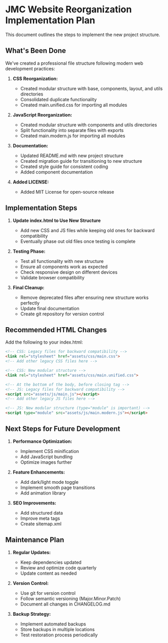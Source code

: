 # JMC Website Reorganization Implementation Plan

This document outlines the steps to implement the new project structure.

## What's Been Done

We've created a professional file structure following modern web development practices:

1. **CSS Reorganization:**
   - Created modular structure with base, components, layout, and utils directories
   - Consolidated duplicate functionality
   - Created main.unified.css for importing all modules

2. **JavaScript Reorganization:**
   - Created modular structure with components and utils directories
   - Split functionality into separate files with exports
   - Created main.modern.js for importing all modules

3. **Documentation:**
   - Updated README.md with new project structure
   - Created migration guide for transitioning to new structure
   - Created style guide for consistent coding
   - Added component documentation

4. **Added LICENSE:**
   - Added MIT License for open-source release

## Implementation Steps

1. **Update index.html to Use New Structure**
   - Add new CSS and JS files while keeping old ones for backward compatibility
   - Eventually phase out old files once testing is complete

2. **Testing Phase:**
   - Test all functionality with new structure
   - Ensure all components work as expected
   - Check responsive design on different devices
   - Validate browser compatibility

3. **Final Cleanup:**
   - Remove deprecated files after ensuring new structure works perfectly
   - Update final documentation
   - Create git repository for version control

## Recommended HTML Changes

Add the following to your index.html:

```html
<!-- CSS: Legacy files for backward compatibility -->
<link rel="stylesheet" href="assets/css/main.css">
<!-- Add other legacy CSS files here -->

<!-- CSS: New modular structure -->
<link rel="stylesheet" href="assets/css/main.unified.css">

<!-- At the bottom of the body, before closing tag -->
<!-- JS: Legacy files for backward compatibility -->
<script src="assets/js/main.js"></script>
<!-- Add other legacy JS files here -->

<!-- JS: New modular structure (type="module" is important) -->
<script type="module" src="assets/js/main.modern.js"></script>
```

## Next Steps for Future Development

1. **Performance Optimization:**
   - Implement CSS minification
   - Add JavaScript bundling
   - Optimize images further

2. **Feature Enhancements:**
   - Add dark/light mode toggle
   - Implement smooth page transitions
   - Add animation library

3. **SEO Improvements:**
   - Add structured data
   - Improve meta tags
   - Create sitemap.xml

## Maintenance Plan

1. **Regular Updates:**
   - Keep dependencies updated
   - Review and optimize code quarterly
   - Update content as needed

2. **Version Control:**
   - Use git for version control
   - Follow semantic versioning (Major.Minor.Patch)
   - Document all changes in CHANGELOG.md

3. **Backup Strategy:**
   - Implement automated backups
   - Store backups in multiple locations
   - Test restoration process periodically
